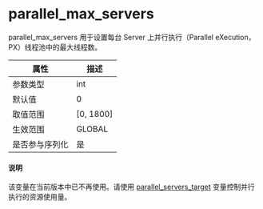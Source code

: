 parallel_max_servers 
=========================================

parallel_max_servers 用于设置每台 Server 上并行执行（Parallel eXecution，PX）线程池中的最大线程数。


| **属性**  |   **描述**    |
|---------|-------------|
| 参数类型    | int         |
| 默认值     | 0           |
| 取值范围    | \[0, 1800\] |
| 生效范围    | GLOBAL      |
| 是否参与序列化 | 是           |

<main id="notice" type='explain'>
  <h4>说明</h4>
  <p>该变量在当前版本中已不再使用。请使用 <a href="105.parallel_servers_target-1-2.md">parallel_servers_target</a> 变量控制并行执行的资源使用量。</p>
</main>


